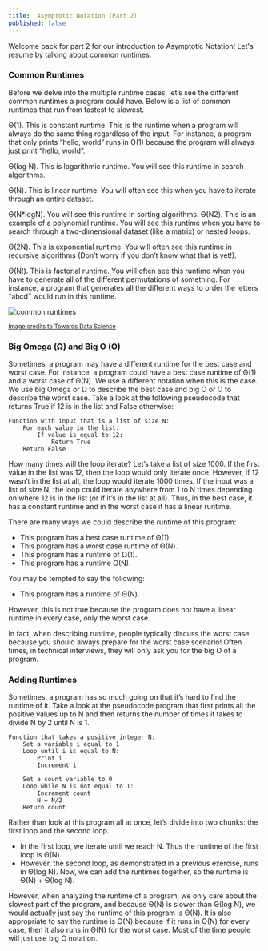 ```yaml
---
title:  Asymptotic Notation (Part 2)
published: false
---
```


Welcome back for part 2 for our introduction to Asymptotic Notation! Let's resume by talking about common runtimes:

### Common Runtimes

Before we delve into the multiple runtime cases, let’s see the different common runtimes a program could have. Below is a list of common runtimes that run from fastest to slowest.

Θ(1). This is constant runtime. This is the runtime when a program will always do the same thing regardless of the input. For instance, a program that only prints “hello, world” runs in Θ(1) because the program will always just print “hello, world”.

Θ(log N). This is logarithmic runtime. You will see this runtime in search algorithms.

Θ(N). This is linear runtime. You will often see this when you have to iterate through an entire dataset.

Θ(N*logN). You will see this runtime in sorting algorithms.
Θ(N2). This is an example of a polynomial runtime. You will see this runtime when you have to search through a two-dimensional dataset (like a matrix) or nested loops.

Θ(2N). This is exponential runtime. You will often see this runtime in recursive algorithms (Don’t worry if you don’t know what that is yet!).

Θ(N!). This is factorial runtime. You will often see this runtime when you have to generate all of the different permutations of something. For instance, a program that generates all the different ways to order the letters “abcd” would run in this runtime.

![common runtimes](https://miro.medium.com/max/2928/1*5ZLci3SuR0zM_QlZOADv8Q.jpeg)

<sub>[Image credits to Towards Data Science](https://towardsdatascience.com/understanding-time-complexity-with-python-examples-2bda6e8158a7)</sub>


### Big Omega (Ω) and Big O (O)

Sometimes, a program may have a different runtime for the best case and worst case. For instance, a program could have a best case runtime of Θ(1) and a worst case of Θ(N). We use a different notation when this is the case. We use big Omega or Ω to describe the best case and big O or O to describe the worst case. Take a look at the following pseudocode that returns True if 12 is in the list and False otherwise:

```
Function with input that is a list of size N:
    For each value in the list:
        If value is equal to 12:
            Return True
    Return False
```

How many times will the loop iterate? Let’s take a list of size 1000. If the first value in the list was 12, then the loop would only iterate once. However, if 12 wasn’t in the list at all, the loop would iterate 1000 times. If the input was a list of size N, the loop could iterate anywhere from 1 to N times depending on where 12 is in the list (or if it’s in the list at all). Thus, in the best case, it has a constant runtime and in the worst case it has a linear runtime.

There are many ways we could describe the runtime of this program:

- This program has a best case runtime of Θ(1).
- This program has a worst case runtime of Θ(N).
- This program has a runtime of Ω(1).
- This program has a runtime O(N).

You may be tempted to say the following:

- This program has a runtime of Θ(N).

However, this is not true because the program does not have a linear runtime in every case, only the worst case.

In fact, when describing runtime, people typically discuss the worst case because you should always prepare for the worst case scenario! Often times, in technical interviews, they will only ask you for the big O of a program.

### Adding Runtimes

Sometimes, a program has so much going on that it’s hard to find the runtime of it. Take a look at the pseudocode program that first prints all the positive values up to N and then returns the number of times it takes to divide N by 2 until N is 1.

```
Function that takes a positive integer N:
    Set a variable i equal to 1
    Loop until i is equal to N:
        Print i
        Increment i

    Set a count variable to 0
    Loop while N is not equal to 1:
        Increment count
        N = N/2
    Return count
```

Rather than look at this program all at once, let’s divide into two chunks: the first loop and the second loop.

- In the first loop, we iterate until we reach N. Thus the runtime of the first loop is Θ(N).
- However, the second loop, as demonstrated in a previous exercise, runs in Θ(log N).
Now, we can add the runtimes together, so the runtime is Θ(N) + Θ(log N).

However, when analyzing the runtime of a program, we only care about the slowest part of the program, and because Θ(N) is slower than Θ(log N), we would actually just say the runtime of this program is Θ(N). It is also appropriate to say the runtime is O(N) because if it runs in Θ(N) for every case, then it also runs in Θ(N) for the worst case. Most of the time people will just use big O notation.